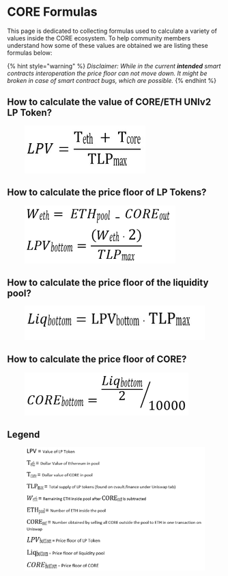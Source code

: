 # CORE Formulas

This page is dedicated to collecting formulas used to calculate a variety of values inside the CORE ecosystem. To help community members understand how some of these values are obtained we are listing these formulas below:

{% hint style="warning" %}
_Disclaimer: While in the current **intended** smart contracts interoperation the price floor can not move down. It might be broken in case of smart contract bugs, which are possible._
{% endhint %}

## **How to calculate the value of CORE/ETH UNIv2 LP Token?**

<figure><img src="../.gitbook/assets/image (2).png" alt=""><figcaption></figcaption></figure>



## **How to calculate the price floor of LP Tokens?**

<figure><img src="../.gitbook/assets/image (4).png" alt=""><figcaption></figcaption></figure>



## **How to calculate the price floor of the liquidity pool?**

<figure><img src="../.gitbook/assets/image (8).png" alt=""><figcaption></figcaption></figure>



## **How to calculate the price floor of CORE?**

<figure><img src="../.gitbook/assets/image (7).png" alt=""><figcaption></figcaption></figure>

## **Legend**

<figure><img src="../.gitbook/assets/image (5).png" alt=""><figcaption></figcaption></figure>
